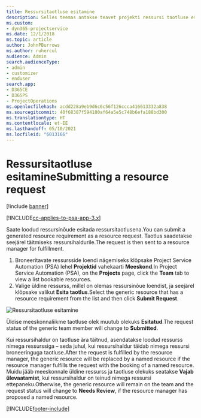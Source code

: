 ```yaml
---
title: Ressursitaotluse esitamine
description: Selles teemas antakse teavet projekti ressursi taotluse esitamise kohta.
ms.custom:
- dyn365-projectservice
ms.date: 12/1/2018
ms.topic: article
author: JohnPBurrows
ms.author: ruhercul
audience: Admin
search.audienceType:
- admin
- customizer
- enduser
search.app:
- D365CE
- D365PS
- ProjectOperations
ms.openlocfilehash: acdd228a9eb9d6c6c56f126ccca416613332a838
ms.sourcegitcommit: 40f68387f594180af64a5e5c748b6efa188bd300
ms.translationtype: HT
ms.contentlocale: et-EE
ms.lasthandoff: 05/10/2021
ms.locfileid: "6013166"
---
```

# <a name="submitting-a-resource-request"></a><span data-ttu-id="7680c-103">Ressursitaotluse esitamine</span><span class="sxs-lookup"><span data-stu-id="7680c-103">Submitting a resource request</span></span>

[!include [banner](../includes/psa-now-project-operations.md)]

[!INCLUDE[cc-applies-to-psa-app-3.x](../includes/cc-applies-to-psa-app-3x.md)]

<span data-ttu-id="7680c-104">Saate loodud ressursinõude esitada ressursitaotlusena.</span><span class="sxs-lookup"><span data-stu-id="7680c-104">You can submit a generated resource requirement as a resource request.</span></span> <span data-ttu-id="7680c-105">Taotlus saadetakse seejärel täitmiseks ressursihaldurile.</span><span class="sxs-lookup"><span data-stu-id="7680c-105">The request is then sent to a resource manager for fulfillment.</span></span>

1. <span data-ttu-id="7680c-106">Broneeritavate ressursside loendi nägemiseks klõpsake Project Service Automation (PSA) lehel **Projektid** vahekaarti **Meeskond**.</span><span class="sxs-lookup"><span data-stu-id="7680c-106">In Project Service Automation (PSA), on the **Projects** page, click the **Team** tab to view a list bookable resources.</span></span> 
2. <span data-ttu-id="7680c-107">Valige üldine ressurss, millel on olemas ressursinõue loendist, ja seejärel klõpsake valikut **Esita taotlus**.</span><span class="sxs-lookup"><span data-stu-id="7680c-107">Select the generic resource that has a resource requirement from the list and then click **Submit Request**.</span></span>

![Ressursitaotluse esitamine](media/RM-how-to-18.png)

<span data-ttu-id="7680c-109">Üldise meeskonnaliikme taotluse olek muutub olekuks **Esitatud**.</span><span class="sxs-lookup"><span data-stu-id="7680c-109">The request status of the generic team member will change to **Submitted**.</span></span>

<span data-ttu-id="7680c-110">Kui ressursihaldur on taotluse ära täitnud, asendatakse loodud ressurss nimega ressurssiga – seda juhul, kui ressursihaldur täidab nimega ressursi broneeringuga taotluse.</span><span class="sxs-lookup"><span data-stu-id="7680c-110">After the request is fulfilled by the resource manager, the generic resource will be replaced by a named resource if the resource manager fulfills the request with the booking of a named resource.</span></span> <span data-ttu-id="7680c-111">Muidu jääb meeskonnale üldine ressurss ja taotluse olekuks seatakse **Vajab ülevaatamist**, kui ressursihaldur on teinud nimega ressursi ettepaneku.</span><span class="sxs-lookup"><span data-stu-id="7680c-111">Otherwise, the generic resource will remain on the team and the request status will change to **Needs Review**, if the resource manager has proposed a named resource.</span></span>


[!INCLUDE[footer-include](../includes/footer-banner.md)]